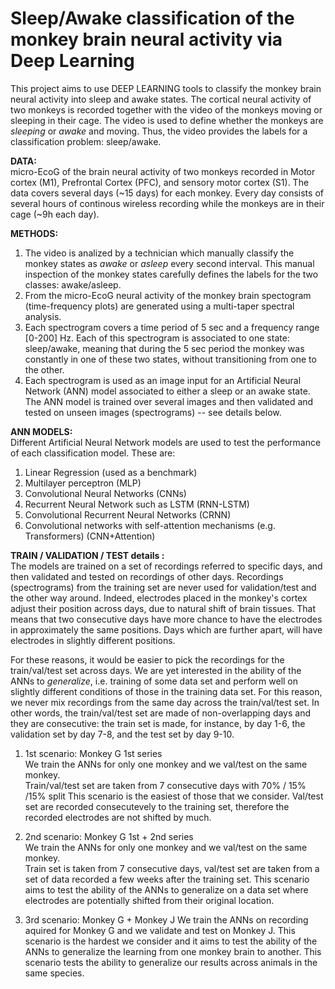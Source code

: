 
# Sleep/Awake classification of the monkey brain neural activity via Deep Learning 

This project aims to use DEEP LEARNING tools to classify the monkey brain neural activity into sleep and awake states. 
The cortical neural activity of two monkeys is recorded together with the video of the monkeys moving or sleeping in their cage. The video is used to define whether the monkeys are _sleeping_ or _awake_ and moving. Thus, the video provides the labels for a classification problem: sleep/awake. 

**DATA:** <br>
micro-EcoG of the brain neural activity of two monkeys recorded in Motor cortex (M1), Prefrontal Cortex (PFC), and sensory motor cortex (S1). The data covers several days (~15 days) for each monkey. Every day consists of several hours of continous wireless recording while the monkeys are in their cage (~9h each day).

**METHODS:** <br>
1. The video is analized by a technician which manually classify the monkey states as _awake_ or _asleep_ every second interval. This manual inspection of the monkey states carefully defines the labels for the two classes: awake/asleep.
2. From the micro-EcoG neural activity of the monkey brain spectogram (time-frequency plots) are generated using a multi-taper spectral analysis. 
3. Each spectrogram covers a time period of 5 sec and a frequency range [0-200] Hz. Each of this spectrogram is associated to one state: sleep/awake, meaning that during the 5 sec period the monkey was constantly in one of these two states, without transitioning from one to the other. 
4. Each spectrogram is used as an image input for an Artificial Neural Network (ANN) model associated to either a sleep or an awake state. The ANN model is trained over several images and then validated and tested on unseen images (spectrograms) -- see details below. 

**ANN MODELS:** <br>
Different Artificial Neural Network models are used to test the performance of each classification model. These are:
1. Linear Regression (used as a benchmark)
2. Multilayer perceptron (MLP)
3. Convolutional Neural Networks (CNNs)
4. Recurrent Neural Network such as LSTM (RNN-LSTM)
5. Convolutional Recurrent Neural Networks (CRNN)
6. Convolutional networks with self-attention mechanisms (e.g. Transformers) (CNN+Attention)

**TRAIN / VALIDATION / TEST details :** <br>
The models are trained on a set of recordings referred to specific days, and then validated and tested on recordings of other days. Recordings (spectrograms) from the training set are never used for validation/test and the other way around. Indeed, electrodes placed in the monkey's cortex adjust their position across days, due to natural shift of brain tissues. That means that two consecutive days have more chance to have the electrodes in approximately the same positions. Days which are further apart, will have electrodes in slightly different positions.

For these reasons, it would be easier to pick the recordings for the train/val/test set across days. We are yet interested in the ability of the ANNs to *generalize*, i.e. training of some data set and perform well on slightly different conditions of those in the training data set. For this reason, we never mix recordings from the same day across the train/val/test set. In other words, the train/val/test set are made of non-overlapping days and they are consecutive: the train set is made, for instance, by day 1-6, the validation set by day 7-8, and the test set by day 9-10. 

1. 1st scenario: Monkey G 1st series <br>
 We train the ANNs for only one monkey and we val/test on the same monkey. <br>
 Train/val/test set are taken from 7 consecutive days with 70% / 15% /15% split
 This scenario is the easiest of those that we consider. Val/test set are recorded consecutevely to the training set, therefore the recorded electrodes 
 are not shifted by much.

2. 2nd scenario: Monkey G 1st + 2nd series <br>
 We train the ANNs for only one monkey and we val/test on the same monkey. <br>
 Train set is taken from 7 consecutive days,  val/test set are taken from a set of data recorded a few weeks after the training set. 
 This scenario aims to test the ability of the ANNs to generalize on a data set where electrodes are potentially shifted from their original location. 
 
3. 3rd scenario: Monkey G + Monkey J
 We train the ANNs on recording aquired for Monkey G and we validate and test on Monkey J. 
 This scenario is the hardest we consider and it aims to test the ability of the ANNs to generalize the learning from one monkey brain to another. This    scenario tests the ability to generalize our results across animals in the same species.  

 
